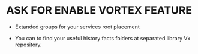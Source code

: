# ASK FOR ENABLE VORTEX FEATURE

- Extanded groups for your services root placement

- You can to find your useful history facts folders at separated library Vx repository.

